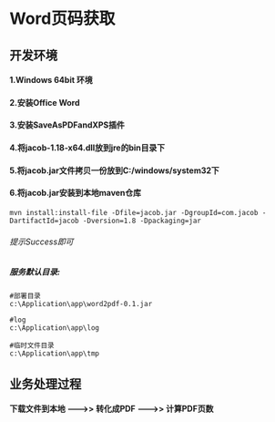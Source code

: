# Word页码获取

## 开发环境

#### 1.Windows 64bit 环境
#### 2.安装Office Word
#### 3.安装SaveAsPDFandXPS插件
#### 4.将jacob-1.18-x64.dll放到jre的bin目录下
#### 5.将jacob.jar文件拷贝一份放到C:/windows/system32下
#### 6.将jacob.jar安装到本地maven仓库
```
mvn install:install-file -Dfile=jacob.jar -DgroupId=com.jacob -DartifactId=jacob -Dversion=1.8 -Dpackaging=jar
```
###### 提示Success即可

##### 服务默认目录:
```
#部署目录
c:\Application\app\word2pdf-0.1.jar

#log
c:\Application\app\log

#临时文件目录
c:\Application\app\tmp

```

## 业务处理过程

#### 下载文件到本地 --->> 转化成PDF --->> 计算PDF页数
